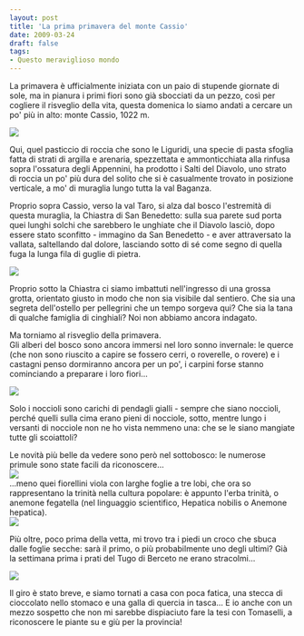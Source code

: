 ```yaml
---
layout: post
title: 'La prima primavera del monte Cassio'
date: 2009-03-24
draft: false
tags: 
- Questo meraviglioso mondo
---
```


La primavera è ufficialmente iniziata con un paio di stupende giornate di sole, ma in pianura i primi fiori sono già sbocciati da un pezzo, così per cogliere il risveglio della vita, questa domenica lo siamo andati a cercare un po' più in alto: monte Cassio, 1022 m.  
  
![](http://www.fornaeffe.net/public/l_gruppo_cassio.jpg)  
  
Qui, quel pasticcio di roccia che sono le Liguridi, una specie di pasta sfoglia fatta di strati di argilla e arenaria, spezzettata e ammonticchiata alla rinfusa sopra l'ossatura degli Appennini, ha prodotto i Salti del Diavolo, uno strato di roccia un po' più dura del solito che si è casualmente trovato in posizione verticale, a mo' di muraglia lungo tutta la val Baganza.  
  
Proprio sopra Cassio, verso la val Taro, si alza dal bosco l'estremità di questa muraglia, la Chiastra di San Benedetto: sulla sua parete sud porta quei lunghi solchi che sarebbero le unghiate che il Diavolo lasciò, dopo essere stato sconfitto - immagino da San Benedetto - e aver attraversato la vallata, saltellando dal dolore, lasciando sotto di sé come segno di quella fuga la lunga fila di guglie di pietra.  
  
![](http://www.fornaeffe.net/public/l_chiastra_san_benedetto.jpg)  
  
Proprio sotto la Chiastra ci siamo imbattuti nell'ingresso di una grossa grotta, orientato giusto in modo che non sia visibile dal sentiero. Che sia una segreta dell'ostello per pellegrini che un tempo sorgeva qui? Che sia la tana di qualche famiglia di cinghiali? Noi non abbiamo ancora indagato.  
  
Ma torniamo al risveglio della primavera.  
Gli alberi del bosco sono ancora immersi nel loro sonno invernale: le querce (che non sono riuscito a capire se fossero cerri, o roverelle, o rovere) e i castagni penso dormiranno ancora per un po', i carpini forse stanno cominciando a preparare i loro fiori...  
  

![](http://www.fornaeffe.net/public/l_quercia.jpg)

  
Solo i noccioli sono carichi di pendagli gialli - sempre che siano noccioli, perché quelli sulla cima erano pieni di nocciole, sotto, mentre lungo i versanti di nocciole non ne ho vista nemmeno una: che se le siano mangiate tutte gli scoiattoli?  
  
Le novità più belle da vedere sono però nel sottobosco: le numerose primule sono state facili da riconoscere...  
![](http://www.fornaeffe.net/public/l_primula.jpg)  
...meno quei fiorellini viola con larghe foglie a tre lobi, che ora so rappresentano la trinità nella cultura popolare: è appunto l'erba trinità, o anemone fegatella (nel linguaggio scientifico, Hepatica nobilis o Anemone hepatica).  
![](http://www.fornaeffe.net/public/l_epatica.jpg)  
  
  
Più oltre, poco prima della vetta, mi trovo tra i piedi un croco che sbuca dalle foglie secche: sarà il primo, o più probabilmente uno degli ultimi? Già la settimana prima i prati del Tugo di Berceto ne erano stracolmi...  
  
![](http://www.fornaeffe.net/public/croco.jpg)  
  
Il giro è stato breve, e siamo tornati a casa con poca fatica, una stecca di cioccolato nello stomaco e una galla di quercia in tasca... E io anche con un mezzo sospetto che non mi sarebbe dispiaciuto fare la tesi con Tomaselli, a riconoscere le piante su e giù per la provincia!